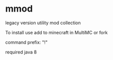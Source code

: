 # mmod
legacy version utility mod collection

To install use add to minecraft in MultiMC or fork

command prefix: "!"

required java 8
